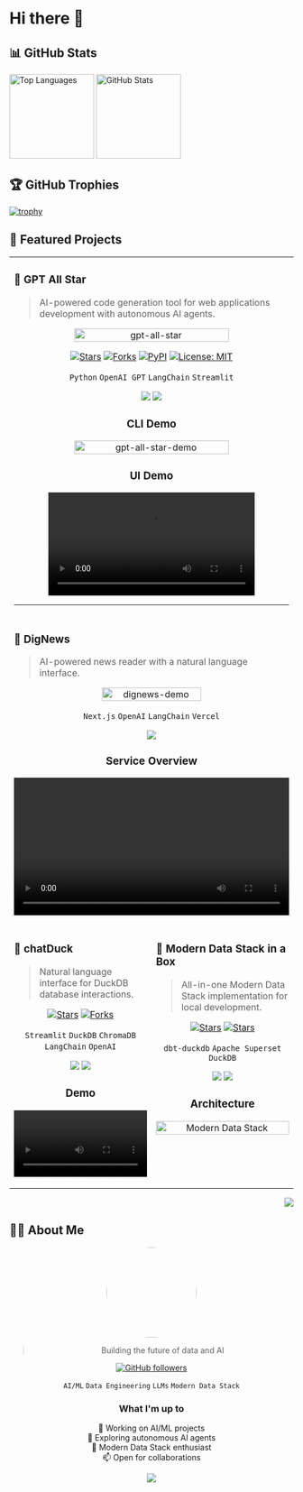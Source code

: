 # Hi there 👋

## 📊 GitHub Stats

<p align="left"> 
 <img alt="Top Languages" height="150px" src="https://github-readme-stats.vercel.app/api/top-langs/?username=kyaukyuai&layout=compact&show_icons=true&theme=onedark" />
 <img alt="GitHub Stats" height="150px" src="https://github-readme-stats.vercel.app/api?username=kyaukyuai&theme=onedark&show_icons=ture" />
</p>

## 🏆 GitHub Trophies

[![trophy](https://github-profile-trophy.vercel.app/?username=kyaukyuai&theme=onedark&column=7)](https://github.com/ryo-ma/github-profile-trophy)

## 🌟 Featured Projects

<table border="0" cellspacing="0" cellpadding="0">
<tr>
<td colspan="2">

### 🚀 GPT All Star
> AI-powered code generation tool for web applications development with autonomous AI agents.

<div align="center">
 <a href="https://github.com/kyaukyuai/gpt-all-star">
   <img width="75%" src="https://github.com/kyaukyuai/gpt-all-star/assets/1140707/dc46fbf4-16f9-4989-801d-7df65af0c696" alt="gpt-all-star">
 </a>
 
 [![Stars](https://img.shields.io/github/stars/kyaukyuai/gpt-all-star?style=for-the-badge&logo=github)](https://github.com/kyaukyuai/gpt-all-star/stargazers)
 [![Forks](https://img.shields.io/github/forks/kyaukyuai/gpt-all-star?style=for-the-badge&logo=github)](https://github.com/kyaukyuai/gpt-all-star/network/members)
 [![PyPI](https://img.shields.io/pypi/v/gpt-all-star.svg?style=for-the-badge&logo=pypi&logoColor=white)](https://pypi.org/project/gpt-all-star/)
 [![License: MIT](https://img.shields.io/badge/License-MIT-green.svg?style=for-the-badge)](https://opensource.org/licenses/MIT)
 
 `Python` `OpenAI GPT` `LangChain` `Streamlit`
 
 [<img src="https://img.shields.io/badge/View_CLI-4F46E5?style=for-the-badge&logo=github" />](https://github.com/kyaukyuai/gpt-all-star)
 [<img src="https://img.shields.io/badge/View_UI-22C55E?style=for-the-badge&logo=github" />](https://github.com/kyaukyuai/gpt-all-star-ui)

 ### CLI Demo
 <img width="75%" alt="gpt-all-star-demo" src="https://github.com/kyaukyuai/gpt-all-star/assets/1140707/1ec23255-7463-4510-90fc-80b15eb64cb9">

 ### UI Demo
 <video width="75%" alt="gpt-all-star-ui-demo" src="https://github.com/user-attachments/assets/056eac22-8ee9-40a6-b487-313788e7757c"></video>

</div>

---

</td>
</tr>

<tr>
<td colspan="2">

### 📰 DigNews
> AI-powered news reader with a natural language interface.

<div align="center">
 <a href="https://app.dignews.me/">
   <img width="60%" alt="dignews-demo" src="https://github.com/user-attachments/assets/50258523-cdaf-41f1-9328-100dd118fe92">
 </a>

 `Next.js` `OpenAI` `LangChain` `Vercel`
 
 [<img src="https://img.shields.io/badge/Visit_DigNews-4F46E5?style=for-the-badge&logo=vercel" />](https://app.dignews.me/)

 ### Service Overview
 <video width="100%" src="https://github.com/user-attachments/assets/b3a87576-ce85-43a5-9f2f-fe1f68e5174f"></video>
</div>

</td>
</tr>

<tr>
<td width="50%" valign="top">

### 🐤 chatDuck
> Natural language interface for DuckDB database interactions.

<div align="center">
 
 [![Stars](https://img.shields.io/github/stars/kyaukyuai/chatDuck?style=for-the-badge&logo=github)](https://github.com/kyaukyuai/chatDuck/stargazers)
 [![Forks](https://img.shields.io/github/forks/kyaukyuai/chatDuck?style=for-the-badge&logo=github)](https://github.com/kyaukyuai/chatDuck/network/members)
 
 `Streamlit` `DuckDB` `ChromaDB` `LangChain` `OpenAI`
 
 [<img src="https://img.shields.io/badge/View_Project-4F46E5?style=for-the-badge&logo=github" />](https://github.com/kyaukyuai/chatDuck)
 [<img src="https://img.shields.io/badge/View_Features-22C55E?style=for-the-badge&logo=github" />](https://github.com/kyaukyuai/chatDuck#features)

 ### Demo
 <video width="100%" src="https://github.com/kyaukyuai/chatDuck/assets/1140707/ac2c77fe-c9b9-4b11-a3da-10b53521c060"></video>
</div>

</td>
<td width="50%" valign="top">

### 🔧 Modern Data Stack in a Box
> All-in-one Modern Data Stack implementation for local development.

<div align="center">
 
 [![Stars](https://img.shields.io/github/stars/kyaukyuai/jaffle_shop_duckdb_superset?style=for-the-badge&logo=github)](https://github.com/kyaukyuai/jaffle_shop_duckdb_superset/stargazers)
 [![Stars](https://img.shields.io/github/forks/kyaukyuai/jaffle_shop_duckdb_superset?style=for-the-badge&logo=github)](https://github.com/kyaukyuai/jaffle_shop_duckdb_superset/stargazers)
 
 `dbt-duckdb` `Apache Superset` `DuckDB`
 
 [<img src="https://img.shields.io/badge/View_Project-4F46E5?style=for-the-badge&logo=github" />](https://github.com/kyaukyuai/jaffle_shop_duckdb_superset)
 [<img src="https://img.shields.io/badge/Documentation-22C55E?style=for-the-badge&logo=github" />](https://github.com/kyaukyuai/jaffle_shop_duckdb_superset#getting-started)

 ### Architecture
 <img width="100%" alt="Modern Data Stack" src="https://github.com/kyaukyuai/jaffle_shop_duckdb_superset/blob/main/resources/mds-in-a-box.jpg">
</div>

</td>
</tr>
</table>

<div align="right">
 <a href="https://github.com/kyaukyuai?tab=repositories">
   <img src="https://img.shields.io/badge/View_All_Projects-black?style=for-the-badge&logo=github" />
 </a>
</div>

## 👨‍💻 About Me

<div align="center">
 <img src="https://github.com/kyaukyuai.png" width="160px" style="border-radius: 50%;">

 > Building the future of data and AI

 [![GitHub followers](https://img.shields.io/github/followers/kyaukyuai?style=for-the-badge&logo=github)](https://github.com/kyaukyuai)
 
 `AI/ML` `Data Engineering` `LLMs` `Modern Data Stack`

 ### What I'm up to
 
 🔭 Working on AI/ML projects  
 🌱 Exploring autonomous AI agents  
 💬 Modern Data Stack enthusiast  
 📫 Open for collaborations
 
 [<img src="https://img.shields.io/badge/Follow-black?style=for-the-badge&logo=github" />](https://github.com/kyaukyuai)
</div>

<!--
**kyaukyuai/kyaukyuai** is a ✨ *special* ✨ repository because its `README.md` (this file) appears on your GitHub profile.
-->
